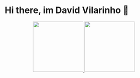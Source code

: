 # Hi there, im David Vilarinho 👋

<div align="center">
  <a href="https://github.com/vilarinho23">
  <img height="160em" src="https://github-readme-stats.vercel.app/api?username=vilarinho23&show_icons=true&theme=dark&include_all_commits=true&count_private=true"/> 
  <img height="160em" src="https://github-readme-stats.vercel.app/api/top-langs/?username=vilarinho23&layout=compact&langs_count=7&theme=dark"/>
</div>
